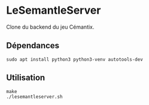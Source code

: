 # LeSemantleServer

Clone du backend du jeu Cémantix.

## Dépendances

```
sudo apt install python3 python3-venv autotools-dev
```

## Utilisation

```
make
./lesemantleserver.sh
```
